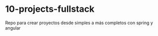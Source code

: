 # 10-projects-fullstack
Repo para crear proyectos desde simples a más completos con spring y angular
